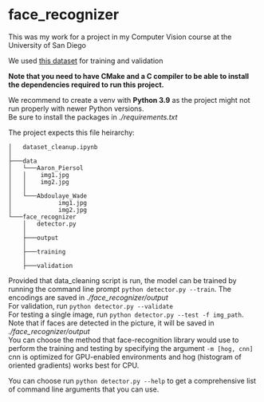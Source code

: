 # face_recognizer
This was my work for a project in my Computer Vision course at the University of San Diego  

We used [this dataset](https://vis-www.cs.umass.edu/lfw/) for training and validation  

**Note that you need to have CMake and a C compiler to be able to install the dependencies required to run this project.**  

We recommend to create a venv with **Python 3.9** as the project might not run properly with newer Python versions.  
Be sure to install the packages in *./requirements.txt*  

The project expects this file heirarchy:


```
│   dataset_cleanup.ipynb
│
├───data
│   └───Aaron_Piersol
│   │    img1.jpg
│   │    img2.jpg
│   │
│   └───Abdoulaye_Wade
│             img1.jpg
│             img2.jpg
└───face_recognizer
    │   detector.py
    │
    ├───output
    │
    ├───training
    │
    ├───validation
```

Provided that data_cleaning script is run, the model can be trained by running the command line prompt `python detector.py --train`. The encodings are saved in *./face_recognizer/output*  
For validation, run `python detector.py --validate`  
For testing a single image, run `python detector.py --test -f img_path`. Note that if faces are detected in the picture, it will be saved in *./face_recognizer/output*  
You can choose the method that face-recognition library would use to perform the training and testing by specifying the argument `-m [hog, cnn]`  
cnn is optimized for GPU-enabled environments and hog (histogram of oriented gradients) works best for CPU.

You can choose run `python detector.py --help` to get a comprehensive list of command line arguments that you can use.  

